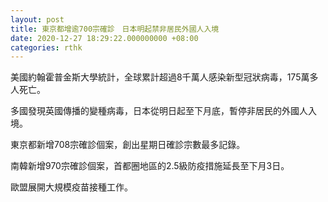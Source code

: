 ```yaml
---
layout: post
title: 東京都增逾700宗確診　日本明起禁非居民外國人入境
date: 2020-12-27 18:29:22.000000000 +08:00
categories: rthk
---
```


美國約翰霍普金斯大學統計，全球累計超過8千萬人感染新型冠狀病毒，175萬多人死亡。

多國發現英國傳播的變種病毒，日本從明日起至下月底，暫停非居民的外國人入境。

東京都新增708宗確診個案，創出星期日確診宗數最多記錄。

南韓新增970宗確診個案，首都圈地區的2.5級防疫措施延長至下月3日。

歐盟展開大規模疫苗接種工作。
